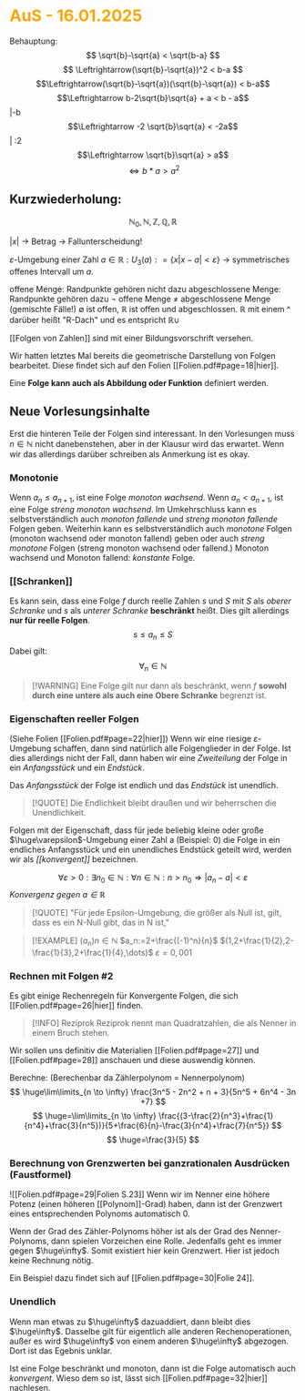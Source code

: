 # <font color = "orange">AuS - 16.01.2025</font>
Behauptung: 
$$
\sqrt{b}-\sqrt{a} < \sqrt{b-a}
$$
$$
\Leftrightarrow(\sqrt{b}-\sqrt{a})^2 < b-a
$$
$$\Leftrightarrow(\sqrt{b}-\sqrt{a})(\sqrt{b}-\sqrt{a}) < b-a$$
$$\Leftrightarrow b-2\sqrt{b}\sqrt{a} + a < b - a$$ |-b
$$\Leftrightarrow -2 \sqrt{b}\sqrt{a} < -2a$$
| :2 
$$\Leftrightarrow \sqrt{b}\sqrt{a} > a$$
$$\Leftrightarrow b*a > a^2$$

## Kurzwiederholung:
$$
\mathbb{N}_0\mathbb{,N, Z, Q, R}
$$

$|x|$    -> Betrag -> Fallunterscheidung!

$\varepsilon$-Umgebung einer Zahl $a\in\mathbb{R}: U_3 (a): = \{x | x-a|<\varepsilon\}$
-> symmetrisches offenes Intervall um $a$.

offene Menge: Randpunkte gehören nicht dazu
abgeschlossene Menge: Randpunkte gehören dazu
$\neg$ offene Menge $\neq$ abgeschlossene Menge
		(gemischte Fälle!)
$\emptyset$ ist offen, $\mathbb{R}$ ist offen und abgeschlossen.
$\mathbb{R}$ mit einem ^ darüber heißt "R-Dach" und es entspricht $\mathbb{R}\cup$

[[Folgen von Zahlen]] sind mit einer Bildungsvorschrift versehen.

Wir hatten letztes Mal bereits die geometrische Darstellung von Folgen bearbeitet. Diese findet sich auf den Folien [[Folien.pdf#page=18|hier]].

Eine **Folge kann auch als Abbildung oder Funktion** definiert werden.

## Neue Vorlesungsinhalte
Erst die hinteren Teile der Folgen sind interessant. 
In den Vorlesungen muss $n\in\mathbb{N}$ nicht danebenstehen, aber in der Klausur wird das erwartet. Wenn wir das allerdings darüber schreiben als Anmerkung ist es okay.

### Monotonie
Wenn $a_n \leq a_{n+1}$, ist eine Folge *monoton wachsend*.
Wenn $a_n < a_{n+1}$, ist eine Folge *streng monoton wachsend*.
Im Umkehrschluss kann es selbstverständlich auch *monoton fallende* und *streng monoton fallende* Folgen geben. Weiterhin kann es selbstverständlich auch *monotone* Folgen (monoton wachsend oder monoton fallend) geben oder auch *streng monotone* Folgen (streng monoton wachsend oder fallend.)
Monoton wachsend und Monoton fallend: *konstante* Folge.

### [[Schranken]]
Es kann sein, dass eine Folge $f$ durch reelle Zahlen $s$ und $S$ mit $S$ als *oberer Schranke* und $s$ als *unterer Schranke* **beschränkt** heißt. Dies gilt allerdings **nur für reelle Folgen**.
$$
s\leq a_n \leq S
$$
Dabei gilt:
$$
\forall_n \in \mathbb{N}
$$
>[!WARNING] Eine Folge gilt nur dann als beschränkt, wenn $f$ **sowohl durch eine untere als auch eine Obere Schranke** begrenzt ist.

### Eigenschaften reeller Folgen
(Siehe Folien [[Folien.pdf#page=22|hier]])
Wenn wir eine riesige $\varepsilon$-Umgebung schaffen, dann sind natürlich alle Folgenglieder in der Folge. Ist dies allerdings nicht der Fall, dann haben wir eine *Zweiteilung* der Folge in ein *Anfangsstück* und ein *Endstück*.

Das *Anfangsstück* der Folge ist endlich und das *Endstück* ist unendlich.
>[!QUOTE] Die Endlichkeit bleibt draußen und wir beherrschen die Unendlichkeit.

Folgen mit der Eigenschaft, dass für jede beliebig kleine oder große $\huge\varepsilon$-Umgebung einer Zahl a (Beispiel: 0) die Folge in ein endliches Anfangsstück und ein unendliches Endstück geteilt wird, werden wir als *[[konvergent]]* bezeichnen. 

$$
\forall \varepsilon > 0: \exists n_0 \in \mathbb{N}: \forall n \in \mathbb{N}: n>n_0 \Rightarrow |a_n-a|<\varepsilon
$$
*Konvergenz gegen $a\in\mathbb{R}$*

>[!QUOTE] "Für jede Epsilon-Umgebung, die größer als Null ist, gilt, dass es ein N-Null gibt, das in N ist,"

>[!EXAMPLE]
>$(a_n)n\in\mathbb{N}$
>$a_n:=2+\frac{(-1)^n}{n}$
>$(1,2+\frac{1}{2},2-\frac{1}{3},2+\frac{1}{4},\dots)$
>$\varepsilon = 0,001$

### Rechnen mit Folgen #2
Es gibt einige Rechenregeln für Konvergente Folgen, die sich [[Folien.pdf#page=26|hier]] finden.

>[!INFO] Reziprok
>Reziprok nennt man Quadratzahlen, die als Nenner in einem Bruch stehen.

Wir sollen uns definitiv die Materialien [[Folien.pdf#page=27]] und [[Folien.pdf#page=28]] anschauen und diese auswendig können. 

Berechne: (Berechenbar da Zählerpolynom = Nennerpolynom)
$$
\huge\lim\limits_{n \to \infty} \frac{3n^5 - 2n^2 + n + 3}{5n^5 + 6n^4 - 3n +7}
$$
$$
\huge=\lim\limits_{n \to \infty} \frac{(3-\frac{2}{n^3}+\frac{1}{n^4}+\frac{3}{n^5})}{5+\frac{6}{n}-\frac{3}{n^4}+\frac{7}{n^5}}
$$
$$
\huge=\frac{3}{5}
$$

### Berechnung von Grenzwerten bei ganzrationalen Ausdrücken (Faustformel)
![[Folien.pdf#page=29|Folien S.23]]
Wenn wir im Nenner eine höhere Potenz (einen höheren [[Polynom]]-Grad) haben, dann ist der Grenzwert eines entsprechenden Polynoms automatisch 0.

Wenn der Grad des Zähler-Polynoms höher ist als der Grad des Nenner-Polynoms, dann spielen Vorzeichen eine Rolle. Jedenfalls geht es immer gegen $\huge\infty$. Somit existiert hier kein Grenzwert. Hier ist jedoch keine Rechnung nötig.

Ein Beispiel dazu findet sich auf [[Folien.pdf#page=30|Folie 24]].

### Unendlich
Wenn man etwas zu $\huge\infty$ dazuaddiert, dann bleibt dies $\huge\infty$. Dasselbe gilt für eigentlich alle  anderen Rechenoperationen, außer es wird $\huge\infty$ von einem anderen $\huge\infty$ abgezogen. Dort ist das Egebnis unklar.

Ist eine Folge beschränkt und monoton, dann ist die Folge automatisch auch *konvergent*. Wieso dem so ist, lässt sich [[Folien.pdf#page=32|hier]] nachlesen.
